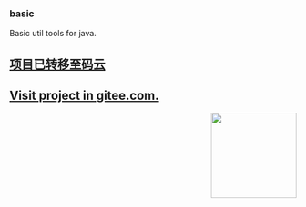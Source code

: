 ### basic
Basic util tools for java.

<div><a href="https://gitee.com/suyeer/basic" target="_blank"><h2>项目已转移至码云</h2></a></div>
<div><a href="https://gitee.com/suyeer/basic" target="_blank"><h2>Visit project in gitee.com.</h2></a></div>


<a href="https://www.suyeer.com/img/common/logo.jpg" target="_blank"><img src="https://www.suyeer.com/img/common/logo.jpg" width="150px" height="150px" align="right" style="max-width:100%;"></a>
